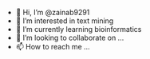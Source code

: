 - 👋 Hi, I’m @zainab9291
- 👀 I’m interested in text mining
- 🌱 I’m currently learning bioinformatics
- 💞️ I’m looking to collaborate on ...
- 📫 How to reach me ...

<!---
zainab9291/zainab9291 is a ✨ special ✨ repository because its `README.md` (this file) appears on your GitHub profile.
You can click the Preview link to take a look at your changes.
--->
